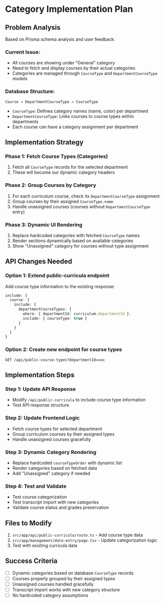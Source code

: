 # Category Implementation Plan

## Problem Analysis
Based on Prisma schema analysis and user feedback:

### Current Issue:
- All courses are showing under "General" category
- Need to fetch and display courses by their actual categories
- Categories are managed through `CourseType` and `DepartmentCourseType` models

### Database Structure:
```
Course → DepartmentCourseType → CourseType
```
- `CourseType`: Defines category names (name, color) per department
- `DepartmentCourseType`: Links courses to course types within departments
- Each course can have a category assignment per department

## Implementation Strategy

### Phase 1: Fetch Course Types (Categories)
1. Fetch all `CourseType` records for the selected department
2. These will become our dynamic category headers

### Phase 2: Group Courses by Category
1. For each curriculum course, check its `DepartmentCourseType` assignment
2. Group courses by their assigned `CourseType.name`
3. Handle unassigned courses (courses without `DepartmentCourseType` entry)

### Phase 3: Dynamic UI Rendering
1. Replace hardcoded categories with fetched `CourseType` names
2. Render sections dynamically based on available categories
3. Show "Unassigned" category for courses without type assignment

## API Changes Needed

### Option 1: Extend public-curricula endpoint
Add course type information to the existing response:
```typescript
include: {
  course: {
    include: {
      departmentCourseTypes: {
        where: { departmentId: curriculum.departmentId },
        include: { courseType: true }
      }
    }
  }
}
```

### Option 2: Create new endpoint for course types
```
GET /api/public-course-types?departmentId=xxx
```

## Implementation Steps

### Step 1: Update API Response
- Modify `/api/public-curricula` to include course type information
- Test API response structure

### Step 2: Update Frontend Logic
- Fetch course types for selected department
- Group curriculum courses by their assigned types
- Handle unassigned courses gracefully

### Step 3: Dynamic Category Rendering
- Replace hardcoded `courseTypeOrder` with dynamic list
- Render categories based on fetched data
- Add "Unassigned" category if needed

### Step 4: Test and Validate
- Test course categorization
- Test transcript import with new categories
- Validate course status and grades preservation

## Files to Modify

1. `src/app/api/public-curricula/route.ts` - Add course type data
2. `src/app/management/data-entry/page.tsx` - Update categorization logic
3. Test with existing curricula data

## Success Criteria
- [ ] Dynamic categories based on database `CourseType` records
- [ ] Courses properly grouped by their assigned types
- [ ] Unassigned courses handled gracefully
- [ ] Transcript import works with new category structure
- [ ] No hardcoded category assumptions